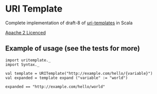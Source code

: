 URI Template
=============
Complete implementation of draft-8 of [uri-templates](http://tools.ietf.org/html/rfc6570) in Scala

[Apache 2 Licenced](http://www.apache.org/licenses/LICENSE-2.0)

Example of usage (see the tests for more)
--------------------------------------------------

	import uritemplate._
	import Syntax._
	
	val template = URITemplate("http://example.com/hello/{variable}")
	val expanded = template expand ("variable" := "world")
	
	expanded == "http://example.com/hello/world"